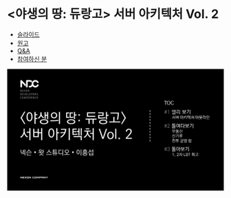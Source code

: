 # <야생의 땅: 듀랑고> 서버 아키텍처 Vol. 2

- [슬라이드](http://www.slideshare.net/sublee/lt-vol-2)
- [원고](SCRIPT.md)
- [Q&A](ASKED.md)
- [참여하신 분](CONTRIBUTORS.md)

[![](slide-1.png)](http://www.slideshare.net/sublee/lt-vol-2)
